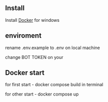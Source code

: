 ## Install
Install [Docker](https://www.docker.com/products/docker-desktop/) for windows


## enviroment
rename .env.example to .env on local machine

change BOT TOKEN on your

## Docker start
for first start - docker compose build in terminal

for other start - docker compose up

